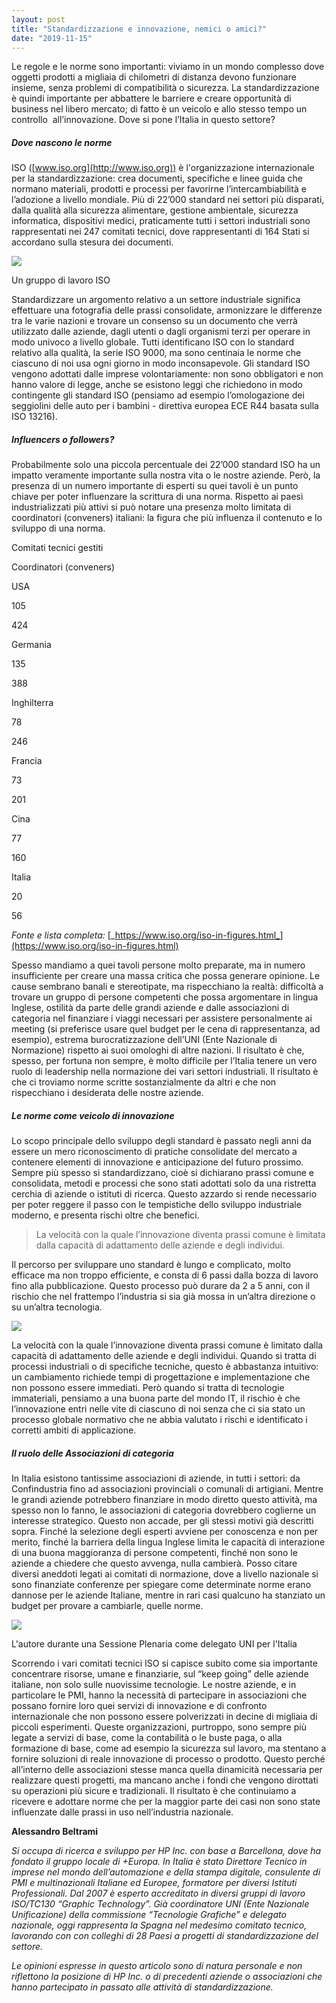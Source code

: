 ```yaml
---
layout: post
title: "Standardizzazione e innovazione, nemici o amici?"
date: "2019-11-15"
---
```


Le regole e le norme sono importanti: viviamo in un mondo complesso dove oggetti prodotti a migliaia di chilometri di distanza devono funzionare insieme, senza problemi di compatibilità o sicurezza. La standardizzazione è quindi importante per abbattere le barriere e creare opportunità di business nel libero mercato; di fatto è un veicolo e allo stesso tempo un controllo  all’innovazione. Dove si pone l’Italia in questo settore?

##### Dove nascono le norme

ISO ([www.iso.org](http://www.iso.org)) è l'organizzazione internazionale per la standardizzazione: crea documenti, specifiche e linee guida che normano materiali, prodotti e processi per favorirne l’intercambiabilità e l’adozione a livello mondiale. Più di 22’000 standard nei settori più disparati, dalla qualità alla sicurezza alimentare, gestione ambientale, sicurezza informatica, dispositivi medici, praticamente tutti i settori industriali sono rappresentati nei 247 comitati tecnici, dove rappresentanti di 164 Stati si accordano sulla stesura dei documenti.

![](https://piueuropa.files.wordpress.com/2019/11/wg13_2.jpg?w=1024)

Un gruppo di lavoro ISO

Standardizzare un argomento relativo a un settore industriale significa effettuare una fotografia delle prassi consolidate, armonizzare le differenze tra le varie nazioni e trovare un consenso su un documento che verrà utilizzato dalle aziende, dagli utenti o dagli organismi terzi per operare in modo univoco a livello globale. Tutti identificano ISO con lo standard relativo alla qualità, la serie ISO 9000, ma sono centinaia le norme che ciascuno di noi usa ogni giorno in modo inconsapevole. Gli standard ISO vengono adottati dalle imprese volontariamente: non sono obbligatori e non hanno valore di legge, anche se esistono leggi che richiedono in modo contingente gli standard ISO (pensiamo ad esempio l’omologazione dei seggiolini delle auto per i bambini - direttiva europea ECE R44 basata sulla ISO 13216).

##### Influencers o followers?

Probabilmente solo una piccola percentuale dei 22’000 standard ISO ha un impatto veramente importante sulla nostra vita o le nostre aziende. Però, la presenza di un numero importante di esperti su quei tavoli è un punto chiave per poter influenzare la scrittura di una norma. Rispetto ai paesi industrializzati più attivi si può notare una presenza molto limitata di coordinatori (conveners) italiani: la figura che più influenza il contenuto e lo sviluppo di una norma. 

  

Comitati tecnici gestiti 

Coordinatori (conveners)

USA

105

424

Germania

135

388

Inghilterra

78

246

Francia

73

201

Cina

77

160

Italia

20

56

_Fonte e lista completa:_ [_https://www.iso.org/iso-in-figures.html_](https://www.iso.org/iso-in-figures.html)

Spesso mandiamo a quei tavoli persone molto preparate, ma in numero insufficiente per creare una massa critica che possa generare opinione. Le cause sembrano banali e stereotipate, ma rispecchiano la realtà: difficoltà a trovare un gruppo di persone competenti che possa argomentare in lingua Inglese, ostilità da parte delle grandi aziende e dalle associazioni di categoria nel finanziare i viaggi necessari per assistere personalmente ai meeting (si preferisce usare quel budget per le cena di rappresentanza, ad esempio), estrema burocratizzazione dell’UNI (Ente Nazionale di Normazione) rispetto ai suoi omologhi di altre nazioni. Il risultato è che, spesso, per fortuna non sempre, è molto difficile per l’Italia tenere un vero ruolo di leadership nella normazione dei vari settori industriali. Il risultato è che ci troviamo norme scritte sostanzialmente da altri e che non rispecchiano i desiderata delle nostre aziende.

##### Le norme come veicolo di innovazione

Lo scopo principale dello sviluppo degli standard è passato negli anni da essere un mero riconoscimento di pratiche consolidate del mercato a contenere elementi di innovazione e anticipazione del futuro prossimo. Sempre più spesso si standardizzano, cioè si dichiarano prassi comune e consolidata, metodi e processi che sono stati adottati solo da una ristretta cerchia di aziende o istituti di ricerca. Questo azzardo si rende necessario per poter reggere il passo con le tempistiche dello sviluppo industriale moderno, e presenta rischi oltre che benefici.

> La velocità con la quale l’innovazione diventa prassi comune è limitata dalla capacità di adattamento delle aziende e degli individui.

Il percorso per sviluppare uno standard è lungo e complicato, molto efficace ma non troppo efficiente, e consta di 6 passi dalla bozza di lavoro fino alla pubblicazione. Questo processo può durare da 2 a 5 anni, con il rischio che nel frattempo l’industria si sia già mossa in un’altra direzione o su un’altra tecnologia. 

![](https://piueuropa.files.wordpress.com/2019/11/schema-iso-deliverables_en.jpg?w=734)

La velocità con la quale l’innovazione diventa prassi comune è limitato dalla capacità di adattamento delle aziende e degli individui. Quando si tratta di processi industriali o di specifiche tecniche, questo è abbastanza intuitivo: un cambiamento richiede tempi di progettazione e implementazione che non possono essere immediati. Però quando si tratta di tecnologie immateriali, pensiamo a una buona parte del mondo IT, il rischio è che l’innovazione entri nelle vite di ciascuno di noi senza che ci sia stato un processo globale normativo che ne abbia valutato i rischi e identificato i corretti ambiti di applicazione.

##### Il ruolo delle Associazioni di categoria

In Italia esistono tantissime associazioni di aziende, in tutti i settori: da Confindustria fino ad associazioni provinciali o comunali di artigiani. Mentre le grandi aziende potrebbero finanziare in modo diretto questo attività, ma spesso non lo fanno, le associazioni di categoria dovrebbero coglierne un interesse strategico. Questo non accade, per gli stessi motivi già descritti sopra. Finché la selezione degli esperti avviene per conoscenza e non per merito, finché la barriera della lingua Inglese limita le capacità di interazione di una buona maggioranza di persone competenti, finché non sono le aziende a chiedere che questo avvenga, nulla cambierà. Posso citare diversi aneddoti legati ai comitati di normazione, dove a livello nazionale si sono finanziate conferenze per spiegare come determinate norme erano dannose per le aziende Italiane, mentre in rari casi qualcuno ha stanziato un budget per provare a cambiarle, quelle norme.

![](https://piueuropa.files.wordpress.com/2019/11/p9260028.jpg?w=300)

L'autore durante una Sessione Plenaria come delegato UNI per l'Italia

Scorrendo i vari comitati tecnici ISO si capisce subito come sia importante concentrare risorse, umane e finanziarie, sul “keep going” delle aziende italiane, non solo sulle nuovissime tecnologie. Le nostre aziende, e in particolare le PMI, hanno la necessità di partecipare in associazioni che possano fornire loro quei servizi di innovazione e di confronto internazionale che non possono essere polverizzati in decine di migliaia di piccoli esperimenti. Queste organizzazioni, purtroppo, sono sempre più legate a servizi di base, come la contabilità o le buste paga, o alla formazione di base, come ad esempio la sicurezza sul lavoro, ma stentano a fornire soluzioni di reale innovazione di processo o prodotto. Questo perché all’interno delle associazioni stesse manca quella dinamicità necessaria per realizzare questi progetti, ma mancano anche i fondi che vengono dirottati su operazioni più sicure e tradizionali. Il risultato è che continuiamo a ricevere e adottare norme che per la maggior parte dei casi non sono state influenzate dalle prassi in uso nell’industria nazionale.

**Alessandro Beltrami**

_Si occupa di ricerca e sviluppo per HP Inc. con base a Barcellona, dove ha fondato il gruppo locale di +Europa. In Italia è stato Direttore Tecnico in imprese nel mondo dell’automazione e della stampa digitale, consulente di PMI e multinazionali Italiane ed Europee, formatore per diversi Istituti Professionali. Dal 2007 è esperto accreditato in diversi gruppi di lavoro ISO/TC130 “Graphic Technology”. Già coordinatore UNI (Ente Nazionale Unificazione) della commissione “Tecnologie Grafiche” e delegato nazionale, oggi rappresenta la Spagna nel medesimo comitato tecnico, lavorando con con colleghi di 28 Paesi a progetti di standardizzazione del settore._

_Le opinioni espresse in questo articolo sono di natura personale e non riflettono la posizione di HP Inc. o di precedenti aziende o associazioni che hanno partecipato in passato alle attività di standardizzazione._
